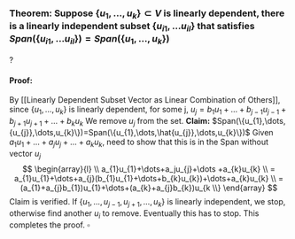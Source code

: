 ### Theorem: Suppose $\{u_{1},\dots,u_{k}\} \subset V$ is linearly dependent, there is a linearly independent subset $\{u_{i1},\dots u_{il}\}$ that satisfies $Span(\{u_{i1},\dots u_{il}\})=Span(\{u_{1},\dots,u_{k}\})$
?
#### Proof:
By [[Linearly Dependent Subset Vector as Linear Combination of Others]], since $\{u_{1},\dots,u_{k}\}$ is linearly dependent, for some j,
$u_{j}=b_{1}u_{1}+\dots+b_{j-1}u_{j-1}+b_{j+1}u_{j+1}+\dots+b_{k}u_{k}$
We remove $u_{j}$ from the set.
**Claim:** $Span(\{u_{1},\dots,{u_{j}},\dots,u_{k}\})=Span(\{u_{1},\dots,\hat{u_{j}},\dots,u_{k}\})$
Given $a_{1}u_{1}+\dots+a_{j}u_{j}+\dots+a_{k}u_{k}$, need to show that this is in the Span without vector $u_{j}$
$$
\begin{array}{l} \\
a_{1}u_{1}+\dots+a_ju_{j}+\dots +a_{k}u_{k} \\
= a_{1}u_{1}+\dots+a_{j}(b_{1}u_{1}+\dots+b_{k}u_{k})+\dots+a_{k}u_{k} \\
= (a_{1}+a_{j}b_{1})u_{1}+\dots+(a_{k}+a_{j}b_{k})u_{k \\}
\end{array}
$$
Claim is verified.
If $\{u_{1},\dots,u_{j-1},u_{j+1},\dots,u_{k}\}$ is linearly independent, we stop, otherwise find another $u_{i}$ to remove.
Eventually this has to stop.
This completes the proof. $\square$
<!--SR:!2025-06-13,4,270-->
